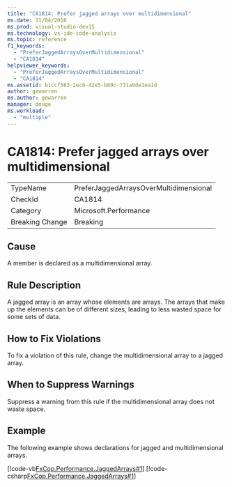 ```yaml
---
title: "CA1814: Prefer jagged arrays over multidimensional"
ms.date: 11/04/2016
ms.prod: visual-studio-dev15
ms.technology: vs-ide-code-analysis
ms.topic: reference
f1_keywords:
  - "PreferJaggedArraysOverMultidimensional"
  - "CA1814"
helpviewer_keywords:
  - "PreferJaggedArraysOverMultidimensional"
  - "CA1814"
ms.assetid: b1ccf563-2ec8-42e5-b89c-731a9de1ea1d
author: gewarren
ms.author: gewarren
manager: douge
ms.workload:
  - "multiple"
---
```

# CA1814: Prefer jagged arrays over multidimensional
|||
|-|-|
|TypeName|PreferJaggedArraysOverMultidimensional|
|CheckId|CA1814|
|Category|Microsoft.Performance|
|Breaking Change|Breaking|

## Cause
 A member is declared as a multidimensional array.

## Rule Description
 A jagged array is an array whose elements are arrays. The arrays that make up the elements can be of different sizes, leading to less wasted space for some sets of data.

## How to Fix Violations
 To fix a violation of this rule, change the multidimensional array to a jagged array.

## When to Suppress Warnings
 Suppress a warning from this rule if the multidimensional array does not waste space.

## Example
 The following example shows declarations for jagged and multidimensional arrays.

 [!code-vb[FxCop.Performance.JaggedArrays#1](../code-quality/codesnippet/VisualBasic/ca1814-prefer-jagged-arrays-over-multidimensional_1.vb)]
 [!code-csharp[FxCop.Performance.JaggedArrays#1](../code-quality/codesnippet/CSharp/ca1814-prefer-jagged-arrays-over-multidimensional_1.cs)]